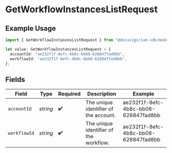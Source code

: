 # GetWorkflowInstancesListRequest

## Example Usage

```typescript
import { GetWorkflowInstancesListRequest } from "@docusign/iam-sdk/models/operations";

let value: GetWorkflowInstancesListRequest = {
  accountId: "ae232f1f-8efc-4b8c-bb08-626847fad8bb",
  workflowId: "ae232f1f-8efc-4b8c-bb08-626847fad8bb",
};
```

## Fields

| Field                                  | Type                                   | Required                               | Description                            | Example                                |
| -------------------------------------- | -------------------------------------- | -------------------------------------- | -------------------------------------- | -------------------------------------- |
| `accountId`                            | *string*                               | :heavy_check_mark:                     | The unique identifier of the account.  | ae232f1f-8efc-4b8c-bb08-626847fad8bb   |
| `workflowId`                           | *string*                               | :heavy_check_mark:                     | The unique identifier of the workflow. | ae232f1f-8efc-4b8c-bb08-626847fad8bb   |